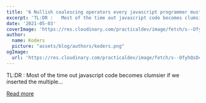 ```yaml
---
title: '6 Nullish coalescing operators every javascript programmer must know !'
excerpt: 'TL:DR :   Most of the time out javascript code becomes clumsier if we inserted the multiple...'
date: '2021-05-03'
coverImage: 'https://res.cloudinary.com/practicaldev/image/fetch/s--OfyhQsDc--/c_imagga_scale,f_auto,fl_progressive,h_420,q_auto,w_1000/https://dev-to-uploads.s3.amazonaws.com/uploads/articles/5412klb67fxqqzoe8mjn.png'
author:
  name: Koders
  picture: "assets/blog/authors/koders.png"
ogImage:
  url: 'https://res.cloudinary.com/practicaldev/image/fetch/s--OfyhQsDc--/c_imagga_scale,f_auto,fl_progressive,h_420,q_auto,w_1000/https://dev-to-uploads.s3.amazonaws.com/uploads/articles/5412klb67fxqqzoe8mjn.png'
---
```


TL:DR :   Most of the time out javascript code becomes clumsier if we inserted the multiple...

[Read more](https://dev.to/sudarshansb143/6-nullish-coalescing-operators-every-javascript-programmer-must-know-12m2)
